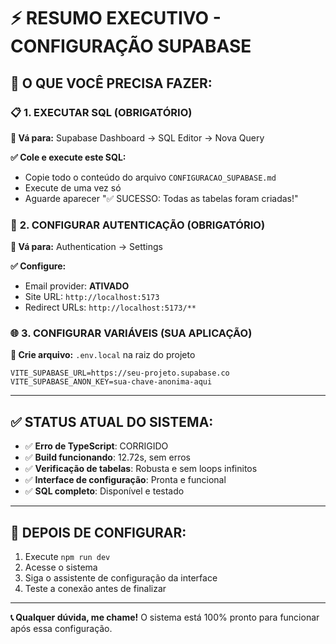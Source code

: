 # ⚡ **RESUMO EXECUTIVO - CONFIGURAÇÃO SUPABASE**

## 🎯 **O QUE VOCÊ PRECISA FAZER:**

### 📋 **1. EXECUTAR SQL (OBRIGATÓRIO)**
**📍 Vá para:** Supabase Dashboard → SQL Editor → Nova Query

**✅ Cole e execute este SQL:**
- Copie todo o conteúdo do arquivo `CONFIGURACAO_SUPABASE.md`
- Execute de uma vez só
- Aguarde aparecer "✅ SUCESSO: Todas as tabelas foram criadas!"

### 🔐 **2. CONFIGURAR AUTENTICAÇÃO (OBRIGATÓRIO)**
**📍 Vá para:** Authentication → Settings

**✅ Configure:**
- Email provider: **ATIVADO**
- Site URL: `http://localhost:5173`
- Redirect URLs: `http://localhost:5173/**`

### 🌐 **3. CONFIGURAR VARIÁVEIS (SUA APLICAÇÃO)**
**📍 Crie arquivo:** `.env.local` na raiz do projeto

```env
VITE_SUPABASE_URL=https://seu-projeto.supabase.co
VITE_SUPABASE_ANON_KEY=sua-chave-anonima-aqui
```

---

## ✅ **STATUS ATUAL DO SISTEMA:**

- ✅ **Erro de TypeScript**: CORRIGIDO
- ✅ **Build funcionando**: 12.72s, sem erros
- ✅ **Verificação de tabelas**: Robusta e sem loops infinitos
- ✅ **Interface de configuração**: Pronta e funcional
- ✅ **SQL completo**: Disponível e testado

---

## 🚀 **DEPOIS DE CONFIGURAR:**

1. Execute `npm run dev`
2. Acesse o sistema
3. Siga o assistente de configuração da interface
4. Teste a conexão antes de finalizar

---

**📞 Qualquer dúvida, me chame!** O sistema está 100% pronto para funcionar após essa configuração. 